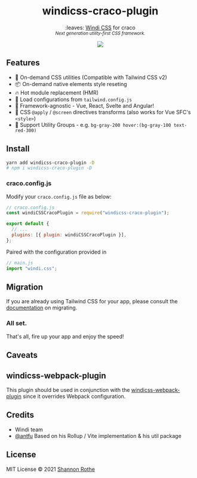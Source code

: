 <h1 align='center'>windicss-craco-plugin</h1>

<p align='center'>:leaves: <a href="https://github.com/voorjaar/windicss">Windi CSS</a> for craco<br>
<sup><em>Next generation utility-first CSS framework.</em></sup>
</p>

<p align='center'>
<a href='https://www.npmjs.com/package/windicss-webpack-plugin'>
<img src='https://img.shields.io/npm/v/windicss-webpack-plugin?color=0EA5E9&label='>
</a>
</p>

## Features

- 🧩 On-demand CSS utilities (Compatible with Tailwind CSS v2)
- 📦 On-demand native elements style reseting
- 🔥 Hot module replacement (HMR)
- 🍃 Load configurations from `tailwind.config.js`
- 🤝 Framework-agnostic - Vue, React, Svelte and Angular!
- 📄 CSS `@apply` / `@screen` directives transforms (also works for Vue SFC's `<style>`)
- 🎳 Support Utility Groups - e.g. `bg-gray-200 hover:(bg-gray-100 text-red-300)`

## Install

```bash
yarn add windicss-craco-plugin -D
# npm i windicss-craco-plugin -D
```

### craco.config.js

Modify your `craco.config.js` file as below:

```js
// craco.config.js
const windiCSSCracoPlugin = require("windicss-craco-plugin");

export default {
  // ...
  plugins: [{ plugin: windiCSSCracoPlugin }],
};
```

Paired with the configuration provided in

```js
// main.js
import "windi.css";
```

## Migration

If you are already using Tailwind CSS for your app, please consult the [documentation](https://windicss.netlify.app/guide/migration.html) on migrating.

### All set.

That's all, fire up your app and enjoy the speed!

## Caveats

## windicss-webpack-plugin

This plugin should be used in conjunction with the [windicss-webpack-plugin](https://github.com/windicss/windicss-webpack-plugin) since it overrides Webpack configuration.

## Credits

- Windi team
- [@antfu](https://github.com/antfu) Based on his Rollup / Vite implementation & his util package

## License

MIT License © 2021 [Shannon Rothe](https://github.com/shannonrothe)
